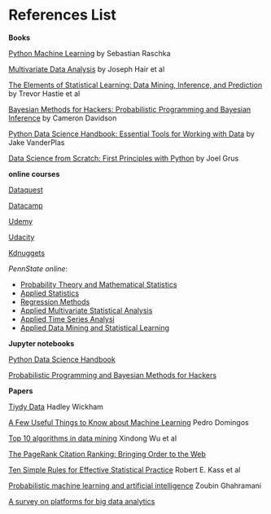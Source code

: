 # References List

**Books**

[Python Machine Learning](https://www.amazon.com/Python-Machine-Learning-Sebastian-Raschka-ebook/dp/B00YSILNL0) by Sebastian Raschka

[Multivariate Data Analysis](https://www.amazon.com/Multivariate-Data-Analysis-Joseph-Hair-ebook/dp/B00HSTI558) by Joseph Hair et al

[The Elements of Statistical Learning: Data Mining, Inference, and Prediction](https://www.amazon.com/Elements-Statistical-Learning-Prediction-Statistics/dp/0387848576) by Trevor Hastie et al

[Bayesian Methods for Hackers: Probabilistic Programming and Bayesian Inference](https://www.amazon.com/Bayesian-Methods-Hackers-Probabilistic-Addison-Wesley/dp/0133902838) by Cameron Davidson 

[Python Data Science Handbook: Essential Tools for Working with Data](https://www.amazon.com/Python-Data-Science-Handbook-Essential/dp/1491912057) by Jake VanderPlas

[Data Science from Scratch: First Principles with Python](https://www.amazon.com/Data-Science-Scratch-Principles-Python/dp/149190142X) by Joel Grus

**online courses**

[Dataquest](https://www.dataquest.io)

[Datacamp](https://www.datacamp.com)

[Udemy](https://www.udemy.com/)

[Udacity](https://www.udacity.com/)

[Kdnuggets](https://www.kdnuggets.com)

*PennState online*:
- [Probability Theory and Mathematical Statistics](https://onlinecourses.science.psu.edu/stat414/)
- [Applied Statistics](https://onlinecourses.science.psu.edu/stat414/)
- [Regression Methods](https://onlinecourses.science.psu.edu/stat501/)
- [Applied Multivariate Statistical Analysis](https://onlinecourses.science.psu.edu/stat505/)
- [Applied Time Series Analysi](https://onlinecourses.science.psu.edu/stat510/)
- [Applied Data Mining and Statistical Learning](https://onlinecourses.science.psu.edu/stat857/)


**Jupyter notebooks**

[Python Data Science Handbook](https://github.com/jakevdp/PythonDataScienceHandbook)

[Probabilistic Programming and Bayesian Methods for Hackers](https://github.com/CamDavidsonPilon/Probabilistic-Programming-and-Bayesian-Methods-for-Hackers)




**Papers**

[Tiydy Data](https://www.jstatsoft.org/article/view/v059i10/v59i10.pdf) Hadley Wickham

[A Few Useful Things to Know about Machine Learning](https://homes.cs.washington.edu/~pedrod/papers/cacm12.pdf) Pedro Domingos

[Top 10 algorithms in data mining](http://www.cs.umd.edu/~samir/498/10Algorithms-08.pdf) Xindong Wu et al

[The PageRank Citation Ranking: Bringing Order to the Web](http://ilpubs.stanford.edu:8090/422/)

[Ten Simple Rules for Effective Statistical Practice](http://journals.plos.org/ploscompbiol/article?id=10.1371/journal.pcbi.1004961) Robert E. Kass et al

[Probabilistic machine learning and artificial intelligence](https://www.repository.cam.ac.uk/bitstream/handle/1810/248538/Ghahramani%202015%20Nature.pdf) Zoubin Ghahramani

[A survey on platforms for big data analytics](https://journalofbigdata.springeropen.com/articles/10.1186/s40537-014-0008-6) 

